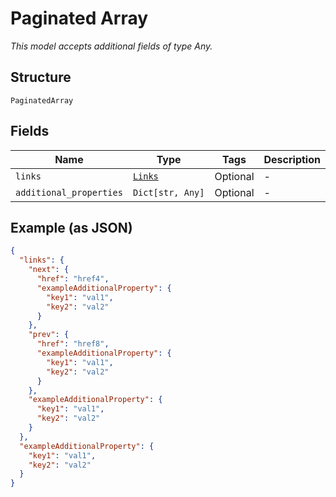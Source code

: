 
# Paginated Array

*This model accepts additional fields of type Any.*

## Structure

`PaginatedArray`

## Fields

| Name | Type | Tags | Description |
|  --- | --- | --- | --- |
| `links` | [`Links`](../../doc/models/links.md) | Optional | - |
| `additional_properties` | `Dict[str, Any]` | Optional | - |

## Example (as JSON)

```json
{
  "links": {
    "next": {
      "href": "href4",
      "exampleAdditionalProperty": {
        "key1": "val1",
        "key2": "val2"
      }
    },
    "prev": {
      "href": "href8",
      "exampleAdditionalProperty": {
        "key1": "val1",
        "key2": "val2"
      }
    },
    "exampleAdditionalProperty": {
      "key1": "val1",
      "key2": "val2"
    }
  },
  "exampleAdditionalProperty": {
    "key1": "val1",
    "key2": "val2"
  }
}
```

